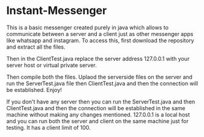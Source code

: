 # Instant-Messenger
This is a basic messenger created purely in java which allows to communicate between a server and a client just as other messenger apps like whatsapp and instagram.
To access this, first download the repository and extract all the files.

Then in the ClientTest.java replace the server address 127.0.0.1 with your server host or virtual private server.

Then compile both the files. Uplaod the serverside files on the server and run the ServerTest.java file then ClientTest.java and then the connection will be established. Enjoy!

If you don't have any server then you can run the ServerTest.java and then ClientTest.java and then the connection will be established in the same machine without making any changes mentioned. 127.0.0.1 is a local host and you can run both the server and client on the same machine just for testing.
It has a client limit of 100.
